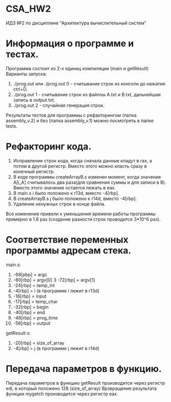 # CSA_HW2
ИДЗ №2 по дисциплине "Архитектура вычислительный систем"
# Информация о программе и тестах.
Программа состоит из 2-х единиц компиляции (main и getResult)
Варианты запуска:
1. ./prog.out или ./prog.out 0 - считывание строк из консоли до нажатия ctrl+D.
2. ./prog.out 1 - считывание строк из файлоы A.txt и B.txt, дальнейшая запись в output.txt.
3. ./prog.out 2 - случайная генерация строк.

Рeзультаты тестов для программы с рефакторингом (папка assembly_v.2) и без (папка assembly_v.1) можно посмотреть в папке tests.
# Рефакторинг кода.
1. Исправление строк кода, когда сначала данные кладут в rax, а потом в другой регистр. Вместо этого можно класть сразу в конечный регистр.
2. В коде программы createArrayB.s изменен момент, когда значение A[i_A] считывалось два раза(для сравнения суммы и для записи в B). Вместо этого значение остается лежать в eax.
3. В main.s i было положено к r13d, вместо -4[rbp].
4. В createArrayB.s j было положено к r14d, вместо -4[rbp].
5. Удаление ненужных строк в конце файла.

Все изменение привели к уменьшения времени работы программы примерно в 1.8 раз (создание разности строк проводится 3*10^6 раз).
# Соответствие переменных программы адресам стека.
main.s:
1. -68[pbp] = argc
2. -80[rbp] = argv[0]
3  -72[rbp] = argv[1]
4. -24[rbp] = temp_int
5. -4[rbp] = i (в программе i лежит в r13d)
6. -16[rbp] = input
7. -17[rbp] = temp_char
6. -32[rbp] = begin
7. -40[rbp] = end
8. -48[rbp] = prog_time
9. -56[rbp] = output

getResult.s:
1. -20[rbp] = size_of_array
2. -4[rbp] = j (в программе j лежит в r14d)
# Передача параметров в функцию.
Передача параметров в функцию getResult производится через регистр edi, в который положено 128 (size_of_array)
Врзвращение результата функции mygetch производится через регистр eax.
